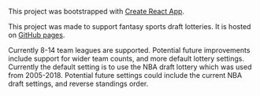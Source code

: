 This project was bootstrapped with [Create React App](https://github.com/facebook/create-react-app).

This project was made to support fantasy sports draft lotteries. It is hosted on [GitHub pages](https://mwilkens731.github.io/draftLottery).<br>

Currently 8-14 team leagues are supported. Potential future improvements include support for wider team counts, and more default lottery settings.
Currently the default setting is to use the NBA draft lottery which was used from 2005-2018. Potential future settings could include the current NBA draft settings, and reverse standings order.
